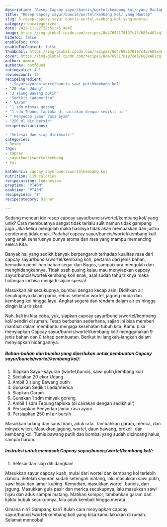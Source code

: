 ```yaml
---
description: "Resep Capcay sayur/buncis/wortel/kembang kol/ yang Mantap"
title: "Resep Capcay sayur/buncis/wortel/kembang kol/ yang Mantap"
slug: 8-resep-capcay-sayur-buncis-wortel-kembang-kol-yang-mantap
category: Uncategorized
date: 2022-11-22T22:51:45.484Z
image: https://img-global.cpcdn.com/recipes/8d47695178197c43/680x482cq70/capcay-sayurbunciswortelkembang-kol-foto-resep-utama.jpg
hideToc: false
enableToc: true
enableTocContent: false
thumbnail: https://img-global.cpcdn.com/recipes/8d47695178197c43/680x482cq70/capcay-sayurbunciswortelkembang-kol-foto-resep-utama.jpg
cover: https://img-global.cpcdn.com/recipes/8d47695178197c43/680x482cq70/capcay-sayurbunciswortelkembang-kol-foto-resep-utama.jpg
author: Admin
authorAv: notfound
ratingvalue: 4.1
reviewcount: 13
recipeingredient:
- " Sayursayuran wortelbuncis sawi putihkembang kol"
- "20 ekor Udang"
- "3 siung Bawang putih"
- "Sedikit Ladamerica"
- " Garam"
- "1 sdm minyak goreng"
- "1 sdm Tepung tapioka di cairakan dengan sedikit air"
- " Penyedap jamur rasa ayam"
- "250 ml air bersih"
recipeinstructions:

- "Selesai dan siap dinikmati!"
categories:
- Resep
tags:
- capcay
- sayurbunciswortelkembang
- kol

katakunci: capcay sayurbunciswortelkembang kol 
nutrition: 119 calories
recipecuisine: Indonesian
preptime: "PT40M"
cooktime: "PT45M"
recipeyield: "1"
recipecategory: Dinner

---
```





Sedang mencari ide resep capcay sayur/buncis/wortel/kembang kol/ yang unik? Cara membuatnya sangat tidak terlalu sulit namun tidak gampang juga. Jika keliru mengolah maka hasilnya tidak akan memuaskan dan justru cenderung tidak enak. Padahal capcay sayur/buncis/wortel/kembang kol/ yang enak seharusnya punya aroma dan rasa yang mampu memancing selera Kita.





Banyak hal yang sedikit banyak berpengaruh terhadap kualitas rasa dari capcay sayur/buncis/wortel/kembang kol/, pertama dari jenis bahan, kemudian pemilihan bahan segar dan Bagus, sampai cara mengolah dan menghidangkannya. Tidak usah pusing kalau mau menyiapkan capcay sayur/buncis/wortel/kembang kol/ enak,      asal sudah tahu triknya maka hidangan ini bisa menjadi sajian spesial.














Masukkan air secukupnya, bumbui dengan kecap asin. Didihkan air secukupnya dalam panci, rebus sebentar wortel, jagung muda dan kembang kol hingga layu. Angkat segera dan rendam dalam air es hingga dingin lalu tiriskan.






Nah, kali ini kita coba, yuk, siapkan capcay sayur/buncis/wortel/kembang kol/ sendiri di rumah. Tetap berbahan sederhana, sajian ini bisa memberi manfaat dalam membantu menjaga kesehatan tubuh kita. Kamu bisa menyiapkan Capcay sayur/buncis/wortel/kembang kol/ menggunakan 9 jenis bahan dan 0 tahap pembuatan. Berikut ini langkah-langkah dalam menyiapkan hidangannya.

<!--inarticleads1-->

##### Bahan-bahan dan bumbu yang diperlukan untuk pembuatan Capcay sayur/buncis/wortel/kembang kol/:

1. Siapkan  Sayur-sayuran (wortel,buncis, sawi putih,kembang kol)
1. Sediakan 20 ekor Udang
1. Ambil 3 siung Bawang putih
1. Gunakan Sedikit Lada/merica
1. Siapkan  Garam
1. Gunakan 1 sdm minyak goreng
1. Ambil 1 sdm Tepung tapioka (di cairakan dengan sedikit air)
1. Persiapkan  Penyedap jamur rasa ayam
1. Persiapkan 250 ml air bersih


Masukkan udang dan saus tiram, aduk rata. Tambahkan garam, merica, dan minyak wijen. Masukkan jagung, wortel, daun bawang, brokoli, dan kembang kol. Tumis bawang putih dan bombai yang sudah dicincang halus, sampai harum. 

<!--inarticleads2-->

##### Instruksi untuk memasak Capcay sayur/buncis/wortel/kembang kol/:


1. Selesai dan siap dihidangkan!

Masukkan sayur capcay kuah, mulai dari wortel dan kembang kol terlebih dahulu. Setelah sayuran sudah setengah matang, lalu masukkan sawi putih, sawi hijau dan jamur kuping. Kemudian, masukkan wortel, buncis, dan jagung. Masukkan gula pasir dan merica secukupnya, lalu masukkan sawi hijau dan aduk sampai matang. Matikan kompor, tambahkan garam dan kaldu bubuk secukupnya, lalu aduk kembali hingga merata. 

Gimana nih? Gampang kan? Itulah cara menyiapkan capcay sayur/buncis/wortel/kembang kol/ yang bisa kamu lakukan di rumah. Selamat mencoba!
